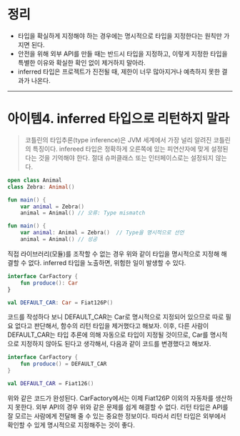 # 정리
- 타입을 확실하게 지정해야 하는 경우에는 명시적으로 타입을 지정한다는 원칙만 가지면 된다.
- 안전을 위해 외부 API를 만들 때는 반드시 타입을 지정하고, 이렇게 지정한 타입을 특별한 이유와 확실한 확인 없이 제거하지 말아라.
- inferred 타입은 프로젝트가 진전될 때, 제한이 너무 많아지거나 예측하지 못한 결과가 나온다.
-----

# 아이템4. inferred 타입으로 리턴하지 말라
> 코틀린의 타입추론(type inference)은 JVM 세계에서 가장 널리 알려진 코틀린의 특징이다.
infereed 타입은 정확하게 오른쪽에 있는 피연산자에 맞게 설정된다는 것을 기억해야 한다. 절대 슈퍼클래스 또는 인터페이스로는 설정되지 않는다.
```kotlin
open class Animal
class Zebra: Animal()

fun main() {
	var animal = Zebra()
	animal = Animal() // 오류: Type mismatch

fun main() {
	var animal: Animal = Zebra()  // Type을 명시적으로 선언
	animal = Animal() // 성공
```
직접 라이브러리(모듈)를 조작할 수 없는 경우 위와 같이 타입을 명시적으로 지정해 해결할 수 없다.
inferred 타입을 노출하면, 위험한 일이 발생할 수 있다.

```kotlin
interface CarFactory {
	fun produce(): Car
}

val DEFAULT_CAR: Car = Fiat126P()
```

코드를 작성하다 보니 DEFAULT_CAR는 Car로 명시적으로 지정되어 있으므로 따로 필요 없다고 판단해서, 함수의 리턴 타입을 제거했다고 해보자.
이후, 다른 사람이 DEFAULT_CAR는 타입 추론에 의해 자동으로 타입이 지정될 것이므로, Car를 명시적으로 지정하지 않아도 된다고 생각해서, 다음과 같이 코드를 변경했다고 해보자.
```kotlin
interface CarFactory {
	fun produce() = DEFAULT_CAR
}

val DEFAULT_CAR = Fiat126()
```
위와 같은 코드가 완성된다.
CarFactory에서는 이제 Fiat126P 이외의 자동차를 생산하지 못한다.
외부 API의 경우 위와 같은 문제를 쉽게 해결할 수 없다.
리턴 타입은 API를 잘 모르는 사람에게 전달해 줄 수 있는 중요한 정보이다. 따라서 리턴 타입은 외부에서 확인할 수 있게 명시적으로 지정해주는 것이 좋다.
